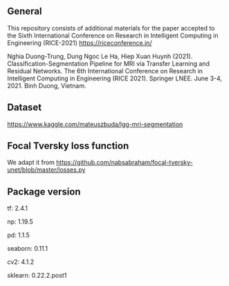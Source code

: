## General
This repository consists of additional materials for the paper accepted to the Sixth International Conference on Research in Intelligent Computing in Engineering (RICE-2021) https://riceconference.in/

Nghia Duong-Trung, Dung Ngoc Le Ha, Hiep Xuan Huynh (2021). Classification-Segmentation Pipeline for MRI via Transfer Learning and Residual Networks. The 6th International Conference on Research in Intelligent Computing in Engineering (RICE 2021). Springer LNEE. June 3-4, 2021.  Binh Duong, Vietnam.

## Dataset
https://www.kaggle.com/mateuszbuda/lgg-mri-segmentation

## Focal Tversky loss function
We adapt it from https://github.com/nabsabraham/focal-tversky-unet/blob/master/losses.py

## Package version
tf: 2.4.1

np: 1.19.5

pd: 1.1.5

seaborn: 0.11.1

cv2: 4.1.2

sklearn: 0.22.2.post1

